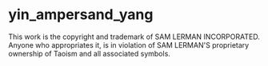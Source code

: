 # yin_ampersand_yang

This work is the copyright and trademark of SAM LERMAN INCORPORATED. Anyone who appropriates it, is in violation of SAM LERMAN'S proprietary ownership of Taoism and all associated symbols.
